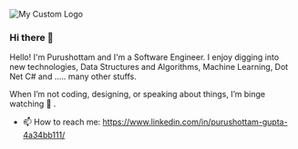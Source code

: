 ![My Custom Logo](https://ibb.co/hWkt4P1)

### Hi there 👋

<!--
**purushpsm147/purushpsm147** is a ✨ _special_ ✨ repository because its `README.md` (this file) appears on your GitHub profile.

Here are some ideas to get you started:

- 🔭 I’m currently working on ...
- 🌱 I’m currently learning ...
- 👯 I’m looking to collaborate on ...
- 🤔 I’m looking for help with ...
- 💬 Ask me about ...
- 📫 How to reach me: ...
- 😄 Pronouns: ...
- ⚡ Fun fact: ...
-->
Hello! I'm Purushottam and I'm a Software Engineer. I enjoy digging into new technologies, Data Structures and Algorithms, Machine Learning, Dot Net C# and ..... many other stuffs.

When I’m not coding, designing, or speaking about things, I’m binge watching 🎦 .
- 📫 How to reach me: https://www.linkedin.com/in/purushottam-gupta-4a34bb111/
